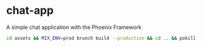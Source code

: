 # chat-app
A simple chat application with the Phoenix Framework

```bash
cd assets && MIX_ENV=prod brunch build --production && cd .. && pokill 4001 && MIX_ENV=prod PORT=4001 elixir --detached -S mix do compile, phx.server
```
